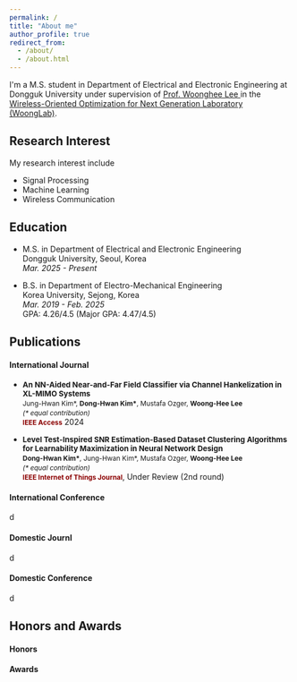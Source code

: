 ```yaml
---
permalink: /
title: "About me"
author_profile: true
redirect_from:
  - /about/
  - /about.html
---
```


I'm a M.S. student in Department of Electrical and Electronic Engineering at Dongguk University under supervision of [Prof. Woonghee Lee ](https://scholar.google.co.kr/citations?user=45Y7T0UAAAAJ&hl=ko&oi=ao) in the [Wireless-Oriented Optimization for Next Generation Laboratory (WoongLab)](https://sites.google.com/view/woonglab/home).

## Research Interest

My research interest include

- Signal Processing
- Machine Learning
- Wireless Communication

## Education

- M.S. in Department of Electrical and Electronic Engineering  
  Dongguk University, Seoul, Korea  
  _Mar. 2025 - Present_

- B.S. in Department of Electro-Mechanical Engineering  
  Korea University, Sejong, Korea  
  _Mar. 2019 - Feb. 2025_  
  GPA: 4.26/4.5 (Major GPA: 4.47/4.5)

## Publications

#### International Journal

<ul>
  <li>
    <span style="font-size: 0.95em;"><b>An NN-Aided Near-and-Far Field Classifier via Channel Hankelization in XL-MIMO Systems</b></span><br>
    <span style="font-size: 0.85em;">Jung-Hwan Kim*, <b>Dong-Hwan Kim*</b>, Mustafa Ozger, <b>Woong-Hee Lee</b></span><br>
    <span style="font-size: 0.85em;"><i>(* equal contribution)</i></span><br>
    <span style="font-size: 0.85em;color: darkred; font-weight: bold;">IEEE Access</span> 2024
  </li>
</ul>

<ul>
  <li>
    <span style="font-size: 0.95em;"><b>Level Test-Inspired SNR Estimation-Based Dataset Clustering Algorithms for Learnability Maximization in Neural Network Design</b></span><br>
    <span style="font-size: 0.85em;"> <b>Dong-Hwan Kim*</b>, Jung-Hwan Kim*, Mustafa Ozger, <b>Woong-Hee Lee</b></span><br>
    <span style="font-size: 0.85em;"><i>(* equal contribution)</i></span><br>
    <span style="font-size: 0.85em;color: darkred; font-weight: bold;">IEEE Internet of Things Journal</span>, Under Review (2nd round)
  </li>
</ul>

#### International Conference

d

#### Domestic Journl

d

#### Domestic Conference

d

## Honors and Awards

#### Honors

#### Awards
